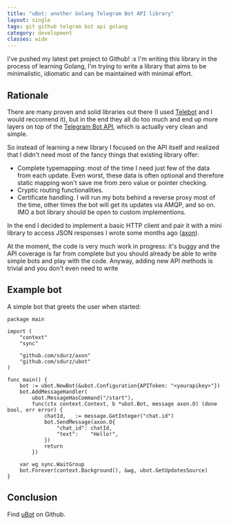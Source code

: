 ```yaml
---
title: "uBot: another Golang Telegram Bot API library"
layout: single
tags: git github telgram bot api golang
category: development
classes: wide
---
```


I've pushed my latest pet project to Github!
:x
I'm writing this library in the process of learning Golang, I'm trying to write a library that aims to be minimalistic, idiomatic and can be maintained with minimal effort. 

## Rationale

There are many proven and solid libraries out there (I used [Telebot](https://github.com/tucnak/telebot) and I would reccomend it), but in the end they all do too much and end up more layers on top of the [Telegram Bot API](https://core.telegram.org/bots/api), which is actually very clean and simple.

So instead of learning a new library I focused on the API itself and realized that I didn't need most of the fancy things that existing library offer:
* Complete typemapping: most of the time I need just few of the data from each update. Even worst, these data is often optional and therefore static mapping won't save me from zero value or pointer checking.
* Cryptic routing functionalities.
* Certificate handling. I will run my bots behind a reverse proxy most of the time, other times the bot will get its updates via AMQP, and so on. IMO a bot library should be open to custom implementions.

In the end I decided to implement a basic HTTP client and pair it with a mini library to access JSON responses I wrote some months ago ([axon](https://github.com/sdurz/axon)).

At the moment, the code is very much work in progress: it's buggy and the API coverage is far from complete but you should already be able to write simple bots and play with the code. Anyway, adding new API methods is trivial and you don't even need to write 

## Example bot

A simple bot that greets the user when started:

```golang
package main

import (
	"context"
	"sync"

	"github.com/sdurz/axon"
	"github.com/sdurz/ubot"
)

func main() {
	bot := ubot.NewBot(&ubot.Configuration{APIToken: "<yourapikey>"})
	bot.AddMessageHandler(
		ubot.MessageHasCommand("/start"),
		func(ctx context.Context, b *ubot.Bot, message axon.O) (done bool, err error) {
			chatId, _ := message.GetInteger("chat.id")
			bot.SendMessage(axon.O{
				"chat_id": chatId,
				"text":    "Hello!",
			})
			return
		})

	var wg sync.WaitGroup
	bot.Forever(context.Background(), &wg, ubot.GetUpdatesSource)
}
```

## Conclusion

Find [uBot](https://github.com/sdurz/ubot) on Github. 